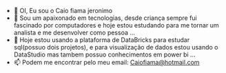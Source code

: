 - 👋 OI, Eu sou o Caio fiama jeronimo
- 👀 Sou um apaixonado em tecnologias, desde criança sempre fui fascinado por computadores e hoje estou estudando para me tornar um analista e me desenvolver como pessoa ...
- 🌱 Hoje estou usando a plataforma de DataBricks para estudar sql(possuo dois projetos), e para visualização de dados estou usando o DataStudio mas tambem possuo conhecimentos em power bi ...
- 📫 Podem me encontrar pelo meu email: Caiofiama@hotmail.com


<!---
Caiofiama/Caiofiama is a ✨ special ✨ repository because its `README.md` (this file) appears on your GitHub profile.
You can click the Preview link to take a look at your changes.
--->
